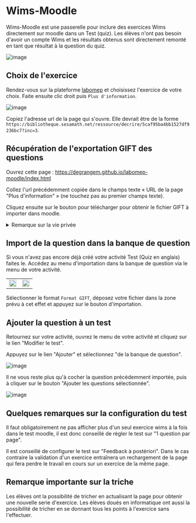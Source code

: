# Wims-Moodle

Wims-Moodle est une passerelle pour inclure des exercices Wims directement sur moodle dans un Test (quiz).
Les élèves n'ont pas besoin d'avoir un compte Wims et les résultats obtenus sont directement remonté en tant que résultat à la question du quiz.

![image](https://user-images.githubusercontent.com/53106394/185902018-49f9a38a-6e9e-480a-9736-d563f76778ea.png)

## Choix de l'exercice

Rendez-vous sur la plateforme [labomep](https://labomep.sesamath.net/) et choisissez l'exercice de votre choix. Faite ensuite clic droit puis `Plus d'information`.

![image](https://user-images.githubusercontent.com/53106394/176483383-5950e3d8-8ff7-4d18-b09d-81b6ba64d685.png)

Copiez l'adresse url de la page qui s'ouvre. Elle devrait être de la forme `https://bibliotheque.sesamath.net/ressource/decrire/5caf95ba4bb1527df9236bc7?inc=3`.

## Récupération de l'exportation GIFT des questions

Ouvrez cette page : https://degrangem.github.io/labomep-moodle/index.html

Collez l'url précédemment copiée dans le champs texte « URL de la page "Plus d'information" » (ne touchez pas au premier champs texte).

Cliquez ensuite sur le bouton pour télécharger pour obtenir le fichier GIFT à importer dans moodle.

<details>
<summary>Remarque sur la vie privée</summary>
Une requête vers les serveurs de Github (Microsoft) sera effectuée à chaque chargement de la question.
Si vous souhaitez éviter cela, vous pouvez télécharger le fichier <a href="https://github.com/DegrangeM/labomep-moodle/raw/master/labomep-moodle.js">labomep-moodle.js</a> et l'héberger à l'emplacer de votre choix et modifier le champs associé sur la page de génération du GIFT. Cela demande cependant des compétences techniques.
</details>

## Import de la question dans la banque de question

Si vous n'avez pas encore déjà créé votre activité Test (Quiz en anglais) faites le.
Accédez au menu d'importation dans la banque de question via le menu de votre activité. 

<table><tr>
<td><img src="https://user-images.githubusercontent.com/53106394/155229742-27eaae9c-48e0-495a-84c5-7df740914796.png" width="100%" /></td>
<td><img src="https://user-images.githubusercontent.com/53106394/155229764-400df559-8af3-4ebf-adae-22d9fb4f3585.png" width="100%" /></td>
</tr></table>

Sélectionner le format  `Format GIFT`, déposez votre fichier dans la zone prévu à cet effet et appuyez sur le bouton d'importation.

## Ajouter la question à un test

Retournez sur votre activité, ouvrez le menu de votre activité et cliquez sur le lien "Modifier le test".

Appuyez sur le lien "Ajouter" et sélectionnez "de la banque de question".

![image](https://user-images.githubusercontent.com/53106394/155230688-fe9fabf4-00d8-4ea8-b8bb-053b50db99a4.png)

Il ne vous reste plus qu'à cocher la question précédemment importée, puis à cliquer sur le bouton "Ajouter les questions sélectionnée".

![image](https://user-images.githubusercontent.com/53106394/155233063-d9bdf5a1-39dd-4b68-bf3a-6e4546f5ab7b.png)

## Quelques remarques sur la configuration du test

Il faut obligatoirement ne pas afficher plus d'un seul exercice wims à la fois dans le test moodle, il est donc conseillé de régler le test sur "1 question par page".

Il est conseillé de configurer le test sur "Feedback à postériori". Dans le cas contraire la validation d'un exercice entraînera un rechargement de la page qui fera perdre le travail en cours sur un exercice de la même page.

## Remarque importante sur la triche

Les élèves ont la possibilité de tricher en actualisant la page pour obtenir une nouvelle serie d'exercice. Les élèves doués en informatique ont aussi la possibilité de tricher en se donnant tous les points à l'exercice sans l'effectuer.
